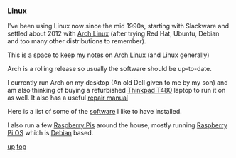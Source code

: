 ### Linux
I've been using Linux now since the mid 1990s, starting with Slackware and settled about 2012 with [Arch Linux](https://archlinux.org/) (after trying Red Hat, Ubuntu, Debian and too many other distributions to remember).  

This is a space to keep my notes on [Arch Linux](https://archlinux.org/) (and Linux generally)

Arch is a rolling release so usually the software should be up-to-date.

I currently run Arch on my desktop (An old Dell given to me by my son) and am also thinking of buying a refurbished [Thinkpad T480](https://www.amazon.co.uk/Lenovo-ThinkPad-T480-Windows-Ultrabook/dp/B0BY937M5D/ref=sr_1_3?crid=XQ7X1LGKMLSP&keywords=Thinkpad+T480&qid=1706192632&sprefix=thinkpad+t480%2Caps%2C64&sr=8-3) laptop to run it on as well. It also has a useful [repair manual](https://www.ifixit.com/Device/Lenovo_ThinkPad_T480s#Section_Support_Questions)

Here is a list of some of the [software](Software.md) I like to have installed.

I also run a few [Raspberry Pis](https://www.raspberrypi.com) around the house, mostly running [Raspberry Pi OS](https://www.raspberrypi.com/software/operating-systems/) which is [Debian](https://www.debian.org) based.

[up](README.md)
[top](../README.md)
